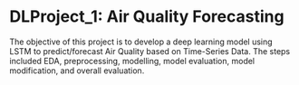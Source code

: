 # DLProject_1: Air Quality Forecasting
The objective of this project is to develop a deep learning model using LSTM to predict/forecast Air Quality based on Time-Series Data. The steps included EDA, preprocessing, modelling, model evaluation, model modification, and overall evaluation.
